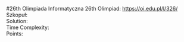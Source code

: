 #26th Olimpiada Informatyczna
26th Olimpiad: https://oi.edu.pl/l/326/ <br />
Szkopuł:  <br />
Solution:  <br />
Time Complexity: <br />
Points:  <br />